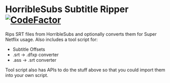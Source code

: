 # HorribleSubs Subtitle Ripper [![CodeFactor](https://www.codefactor.io/repository/github/ezzprograms/horrible-subrip/badge)](https://www.codefactor.io/repository/github/ezzprograms/horrible-subrip)
Rips SRT files from HorribleSubs and optionally converts them for Super Netflix usage.
Also includes a tool script for:
- Subtitle Offsets
- .srt -> .dfxp converter
- .ass -> .srt converter

Tool script also has APIs to do the stuff above so that you could import them into your own script.
